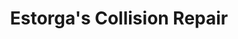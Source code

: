 ---
title: "Estorga's Collision Repair"
url: /long-beach/estorgas-collision-repair/
shop: Autowerkstatt
---